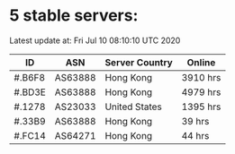 # 5 stable servers:

Latest update at: Fri Jul 10 08:10:10 UTC 2020

| ID | ASN | Server Country | Online |
| -- | --- | -------------- | ------ |
| #.B6F8 | AS63888 | Hong Kong | 3910 hrs |
| #.BD3E | AS63888 | Hong Kong | 4979 hrs |
| #.1278 | AS23033 | United States | 1395 hrs |
| #.33B9 | AS63888 | Hong Kong | 39 hrs |
| #.FC14 | AS64271 | Hong Kong | 44 hrs |

